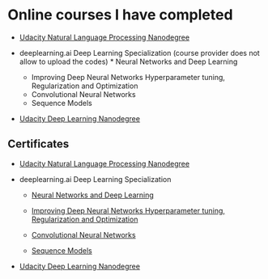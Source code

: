 # Online courses I have completed

* [Udacity Natural Language Processing Nanodegree](https://github.com/vgkortsas/Online_courses/tree/master/Udacity_Natural_Language_Processing_Nanodegree)

* deeplearning.ai Deep Learning Specialization (course provider does not allow to upload the codes)
      * Neural Networks and Deep Learning
    * Improving Deep Neural Networks Hyperparameter tuning, Regularization and Optimization
    * Convolutional Neural Networks
    * Sequence Models


* [Udacity Deep Learning Nanodegree](https://github.com/vgkortsas/Online_courses/tree/master/Udacity_Deep_Learning_Nanodegree)

## Certificates

* [Udacity Natural Language Processing Nanodegree](https://github.com/vgkortsas/Online_courses/blob/master/Certificates/Udacity%20NLP%20graduation%20certificate.pdf)

* deeplearning.ai Deep Learning Specialization 

	* [Neural Networks and Deep Learning](https://github.com/vgkortsas/Online_courses/blob/master/Certificates/Neural%20Networks%20and%20Deep%20Learning%20certificate.pdf)

	* [Improving Deep Neural Networks Hyperparameter tuning, Regularization and Optimization](https://github.com/vgkortsas/Online_courses/blob/master/Certificates/Improving%20Deep%20Neural%20Networks%20Hyperparameter%20tuning%2C%20Regularization%20and%20Optimization%20certificate.pdf)

	* [Convolutional Neural Networks](https://github.com/vgkortsas/Online_courses/blob/master/Certificates/Convolutional%20Neural%20Networks%20Certificate.pdf)

	* [Sequence Models](https://github.com/vgkortsas/Online_courses/blob/master/Certificates/Sequence%20Models%20Coursera%20certificate.pdf)

* [Udacity Deep Learning Nanodegree](https://github.com/vgkortsas/Online_courses/blob/master/Certificates/Udacity%20DL%20graduation%20certificate.pdf)




